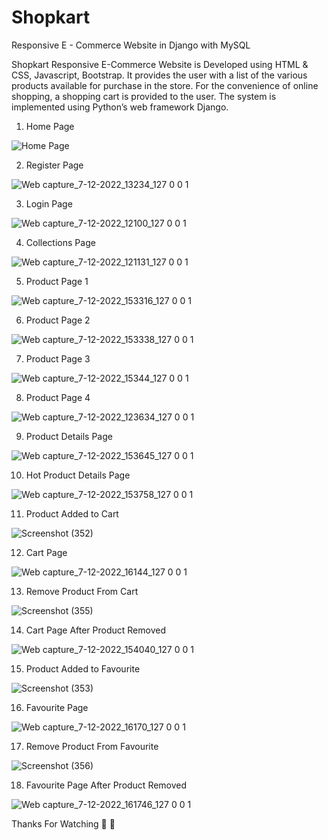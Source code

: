 # Shopkart
Responsive E - Commerce Website in Django with MySQL

Shopkart Responsive E-Commerce Website is
Developed using HTML & CSS, Javascript, Bootstrap. It
provides the user with a list of the various products available
for purchase in the store. For the convenience of online
shopping, a shopping cart is provided to the user. 
The system is implemented using Python’s web
framework Django.


1. Home Page

![Home Page](https://user-images.githubusercontent.com/116350176/206112485-32de3609-08d6-4e77-8c5c-8357251ffbe4.jpeg)


2. Register Page

![Web capture_7-12-2022_13234_127 0 0 1](https://user-images.githubusercontent.com/116350176/206116785-9d561582-9728-4dff-a193-9d655c9b6de7.jpeg)


3. Login Page

![Web capture_7-12-2022_12100_127 0 0 1](https://user-images.githubusercontent.com/116350176/206114998-b2f39c7b-f17d-480b-b4dd-80da67585bb3.jpeg)


4. Collections Page

![Web capture_7-12-2022_121131_127 0 0 1](https://user-images.githubusercontent.com/116350176/206115160-806f53b2-d6f5-4679-b8dd-8377191b966f.jpeg)


5. Product Page 1

![Web capture_7-12-2022_153316_127 0 0 1](https://user-images.githubusercontent.com/116350176/206152899-2d359659-116d-4045-b01e-a48b9e50d35d.jpeg)


6. Product Page 2

![Web capture_7-12-2022_153338_127 0 0 1](https://user-images.githubusercontent.com/116350176/206153998-54bbd971-7af4-4964-a896-859d98ee1ccf.jpeg)


7. Product Page 3

![Web capture_7-12-2022_15344_127 0 0 1](https://user-images.githubusercontent.com/116350176/206153182-f25b7898-9cfa-4ef3-9c73-0b162fbf7a23.jpeg)


8. Product Page 4

![Web capture_7-12-2022_123634_127 0 0 1](https://user-images.githubusercontent.com/116350176/206119103-2028b4d0-f0de-4f23-a47c-8e509678c3f4.jpeg)

9. Product Details Page

![Web capture_7-12-2022_153645_127 0 0 1](https://user-images.githubusercontent.com/116350176/206154680-35140456-392f-4849-ba74-9063ceca2606.jpeg)


10. Hot Product Details Page

![Web capture_7-12-2022_153758_127 0 0 1](https://user-images.githubusercontent.com/116350176/206154957-c55461e1-5186-4f7b-b874-bcdd83d1a033.jpeg)


11. Product Added to Cart

![Screenshot (352)](https://user-images.githubusercontent.com/116350176/206160756-56b062ed-b100-4e22-b110-848adf138fa9.png)


12. Cart Page

![Web capture_7-12-2022_16144_127 0 0 1](https://user-images.githubusercontent.com/116350176/206155805-f1d66bd7-55d2-487e-9801-f3ee5b177092.jpeg)


13. Remove Product From Cart

![Screenshot (355)](https://user-images.githubusercontent.com/116350176/206164289-4827e4a2-bb27-4b1f-9b7d-6112a17049a5.png)


14. Cart Page After Product Removed

![Web capture_7-12-2022_154040_127 0 0 1](https://user-images.githubusercontent.com/116350176/206158385-b6095615-9d2a-4830-b855-9d57e43ebfa5.jpeg)


15. Product Added to Favourite

![Screenshot (353)](https://user-images.githubusercontent.com/116350176/206162746-ea0fe9d7-7c3e-41b2-af86-65f7dbd6d4c6.png)


16. Favourite Page

![Web capture_7-12-2022_16170_127 0 0 1](https://user-images.githubusercontent.com/116350176/206159416-43f64aa3-aa77-4f6d-aaa6-131c46dd9fcd.jpeg)


17. Remove Product From Favourite

![Screenshot (356)](https://user-images.githubusercontent.com/116350176/206165152-b1a66019-3595-49f6-8ed4-1c7cf77e23b2.png)


18. Favourite Page After Product Removed

![Web capture_7-12-2022_161746_127 0 0 1](https://user-images.githubusercontent.com/116350176/206159514-0181124c-6caf-4830-99ca-908dfe0e5ff6.jpeg)



Thanks For Watching 🙂
        🙏

                                                                
                                                                
                                                                 













